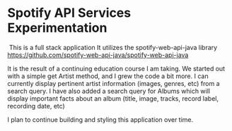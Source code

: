 # Spotify API Services Experimentation
​
This is a full stack application
It utilizes the spotify-web-api-java library https://github.com/spotify-web-api-java/spotify-web-api-java

It is the result of a continuing education course I am taking. We started out with a simple get Artist method, and I grew the code a bit more. I can currently display pertinent artist information (images, genres, etc) from a search query. I have also added a search query for Albums which will display important facts about an album (title, image, tracks, record label, recording date, etc)

I plan to continue building and styling this application over time.
